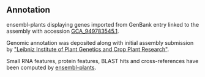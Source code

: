 **Annotation**
----------

ensembl-plants displaying genes imported from GenBank entry linked to the assembly with accession [GCA\_949783545.1](http://www.ebi.ac.uk/ena/data/view/GCA_949783545.1).

Genomic annotation was deposited along with initial assembly submission by ["Leibniz Institute of Plant Genetics and Crop Plant Research"](URL_GOES_HERE).

Small RNA features, protein features, BLAST hits and cross-references have been
computed by [ensembl-plants](https://plants.ensembl.org/info/genome/annotation/index.html).

